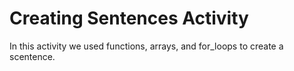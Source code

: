 # Creating Sentences Activity
In this activity we used functions, arrays, and for_loops to create a scentence.